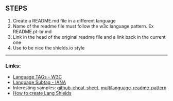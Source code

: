 ## STEPS
1. Create a README.md file in a different language
2. Name of the readme file must follow the w3c language pattern. Ex README.pt-br.md
3. Link in the head of the original readme file and a link back in the current one
4. Use to be nice the shields.io style

---

### Links:
* [Language TAGs - W3C](https://www.w3.org/International/articles/language-tags/)
* [Language Subtag - IANA](https://www.iana.org/assignments/language-subtag-registry/language-subtag-registry)
* Interesting samples: [github-cheat-sheet](https://github.com/tiimgreen/github-cheat-sheet), [multilanguage-readme-pattern](https://github.com/jonatasemidio/multilanguage-readme-pattern)
* [How to create Lang Shields](https://shields.io/)


